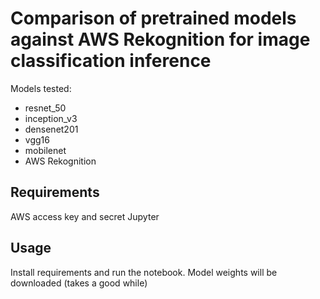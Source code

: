 # Comparison of pretrained models against AWS Rekognition for image classification inference

Models tested:
- resnet_50
- inception_v3
- densenet201
- vgg16
- mobilenet
- AWS Rekognition

## Requirements
AWS access key and secret
Jupyter

## Usage
Install requirements and run the notebook.
Model weights will be downloaded (takes a good while)

